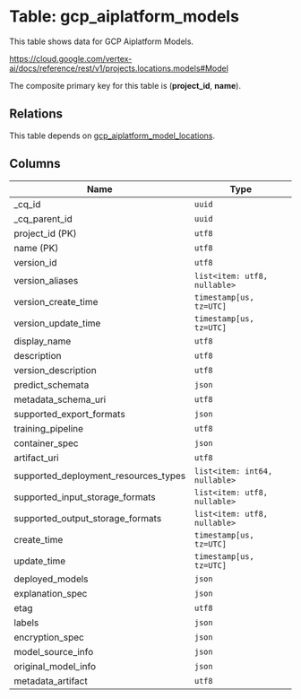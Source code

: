 # Table: gcp_aiplatform_models

This table shows data for GCP Aiplatform Models.

https://cloud.google.com/vertex-ai/docs/reference/rest/v1/projects.locations.models#Model

The composite primary key for this table is (**project_id**, **name**).

## Relations

This table depends on [gcp_aiplatform_model_locations](gcp_aiplatform_model_locations).

## Columns

| Name          | Type          |
| ------------- | ------------- |
|_cq_id|`uuid`|
|_cq_parent_id|`uuid`|
|project_id (PK)|`utf8`|
|name (PK)|`utf8`|
|version_id|`utf8`|
|version_aliases|`list<item: utf8, nullable>`|
|version_create_time|`timestamp[us, tz=UTC]`|
|version_update_time|`timestamp[us, tz=UTC]`|
|display_name|`utf8`|
|description|`utf8`|
|version_description|`utf8`|
|predict_schemata|`json`|
|metadata_schema_uri|`utf8`|
|supported_export_formats|`json`|
|training_pipeline|`utf8`|
|container_spec|`json`|
|artifact_uri|`utf8`|
|supported_deployment_resources_types|`list<item: int64, nullable>`|
|supported_input_storage_formats|`list<item: utf8, nullable>`|
|supported_output_storage_formats|`list<item: utf8, nullable>`|
|create_time|`timestamp[us, tz=UTC]`|
|update_time|`timestamp[us, tz=UTC]`|
|deployed_models|`json`|
|explanation_spec|`json`|
|etag|`utf8`|
|labels|`json`|
|encryption_spec|`json`|
|model_source_info|`json`|
|original_model_info|`json`|
|metadata_artifact|`utf8`|